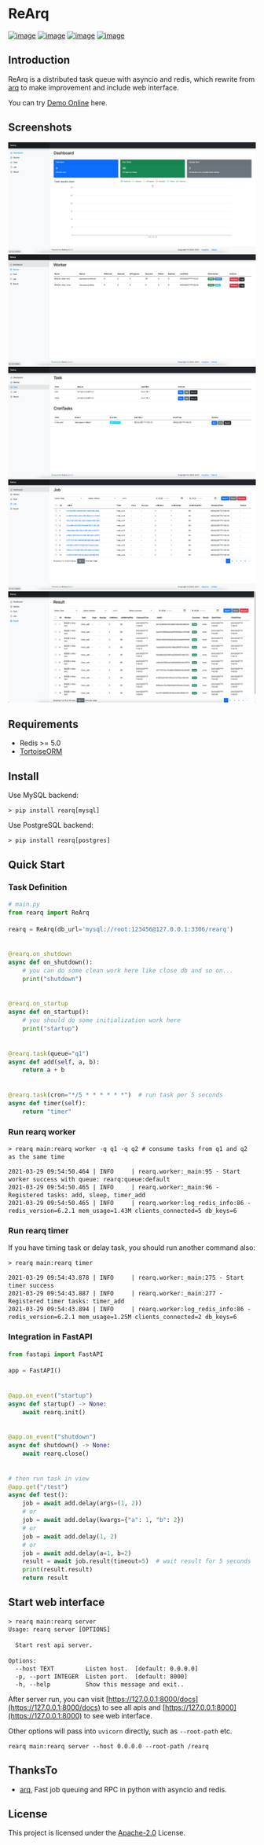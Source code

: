 # ReArq

[![image](https://img.shields.io/pypi/v/rearq.svg?style=flat)](https://pypi.python.org/pypi/rearq)
[![image](https://img.shields.io/github/license/long2ice/rearq)](https://github.com/long2ice/rearq)
[![image](https://github.com/long2ice/rearq/workflows/pypi/badge.svg)](https://github.com/long2ice/rearq/actions?query=workflow:pypi)
[![image](https://github.com/long2ice/rearq/workflows/ci/badge.svg)](https://github.com/long2ice/rearq/actions?query=workflow:ci)

## Introduction

ReArq is a distributed task queue with asyncio and redis, which rewrite from [arq](https://github.com/samuelcolvin/arq)
to make improvement and include web interface.

You can try [Demo Online](https://demo-rearq.long2ice.io) here.

## Screenshots

![dashboard](./images/dashboard.png)
![worker](./images/worker.png)
![task](./images/task.png)
![job](./images/job.png)
![result](./images/result.png)

## Requirements

- Redis >= 5.0
- [TortoiseORM](https://github.com/tortoise/tortoise-orm)

## Install

Use MySQL backend:

```shell
> pip install rearq[mysql]
```

Use PostgreSQL backend:

```shell
> pip install rearq[postgres]
```

## Quick Start

### Task Definition

```python
# main.py
from rearq import ReArq

rearq = ReArq(db_url='mysql://root:123456@127.0.0.1:3306/rearq')


@rearq.on_shutdown
async def on_shutdown():
    # you can do some clean work here like close db and so on...
    print("shutdown")


@rearq.on_startup
async def on_startup():
    # you should do some initialization work here
    print("startup")


@rearq.task(queue="q1")
async def add(self, a, b):
    return a + b


@rearq.task(cron="*/5 * * * * * *")  # run task per 5 seconds
async def timer(self):
    return "timer"
```

### Run rearq worker

```shell
> rearq main:rearq worker -q q1 -q q2 # consume tasks from q1 and q2 as the same time
```

```log
2021-03-29 09:54:50.464 | INFO     | rearq.worker:_main:95 - Start worker success with queue: rearq:queue:default
2021-03-29 09:54:50.465 | INFO     | rearq.worker:_main:96 - Registered tasks: add, sleep, timer_add
2021-03-29 09:54:50.465 | INFO     | rearq.worker:log_redis_info:86 - redis_version=6.2.1 mem_usage=1.43M clients_connected=5 db_keys=6
```

### Run rearq timer

If you have timing task or delay task, you should run another command also:

```shell
> rearq main:rearq timer
```

```log
2021-03-29 09:54:43.878 | INFO     | rearq.worker:_main:275 - Start timer success
2021-03-29 09:54:43.887 | INFO     | rearq.worker:_main:277 - Registered timer tasks: timer_add
2021-03-29 09:54:43.894 | INFO     | rearq.worker:log_redis_info:86 - redis_version=6.2.1 mem_usage=1.25M clients_connected=2 db_keys=6
```

### Integration in FastAPI

```python
from fastapi import FastAPI

app = FastAPI()


@app.on_event("startup")
async def startup() -> None:
    await rearq.init()


@app.on_event("shutdown")
async def shutdown() -> None:
    await rearq.close()


# then run task in view
@app.get("/test")
async def test():
    job = await add.delay(args=(1, 2))
    # or
    job = await add.delay(kwargs={"a": 1, "b": 2})
    # or
    job = await add.delay(1, 2)
    # or
    job = await add.delay(a=1, b=2)
    result = await job.result(timeout=5)  # wait result for 5 seconds
    print(result.result)
    return result
```

## Start web interface

```shell
> rearq main:rearq server
Usage: rearq server [OPTIONS]

  Start rest api server.

Options:
  --host TEXT         Listen host.  [default: 0.0.0.0]
  -p, --port INTEGER  Listen port.  [default: 8000]
  -h, --help          Show this message and exit..
```

After server run, you can visit [https://127.0.0.1:8000/docs](https://127.0.0.1:8000/docs) to see all apis
and [https://127.0.0.1:8000](https://127.0.0.1:8000) to see web interface.

Other options will pass into `uvicorn` directly, such as `--root-path` etc.

```shell
rearq main:rearq server --host 0.0.0.0 --root-path /rearq
```

## ThanksTo

- [arq](https://github.com/samuelcolvin/arq), Fast job queuing and RPC in python with asyncio and redis.

## License

This project is licensed under the [Apache-2.0](./LICENSE) License.

